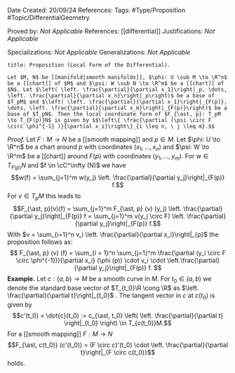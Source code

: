 <div class="topSpace"></div>

Date Created: 20/09/24
References: 
Tags: #Type/Proposition #Topic/DifferentialGeometry

Proved by: <i>Not Applicable</i>
References: [[differential]]
Justifications: <i>Not Applicable</i>

Specializations: <i>Not Applicable</i>
Generalizations: <i>Not Applicable</i>

``` ad-Proposition
title: Proposition (Local Form of the Differential).

Let $M, N$ be [[manifold|smooth manifolds]], $\phi: U \sub M \to \R^n$ be a [[chart]] of $M$ and $\psi: W \sub N \to \R^m$ be a [[chart]] of $N$. Let $\left( \left. \frac{\partial}{\partial x_1}\right|_p, \dots, \left. \frac{\partial}{\partial x_n}\right|_p\right)$ be a base of $T_pM$ and $\left( \left. \frac{\partial}{\partial x_1}\right|_{F(p)}, \dots, \left. \frac{\partial}{\partial x_m}\right|_{F(p)}\right)$ be a base of $T_pN$. Then the local coordinate form of $F_{\ast, p}: T_pM \to T_{F(p)}N$ is given by $$\left\{ \frac{\partial (\psi \circ F \circ \phi^{-1} )}{\partial x_i}\right\}_{i \leq n, \ j \leq m}.$$
```

<i>Proof.</i>
Let $F: M \to N$ be a [[smooth mapping]] and $p \in M$. Let $\phi: U \to \R^n$ be a chart around $p$ with coordinates $(x_1, \dots, x_n)$ and $\psi: W \to \R^m$ be a [[chart]] around $F(p)$ with coordinates $(y_1, \dots, y_m)$. For $w \in T_{F(p)}N$ and $f \in \cC^\infty (N)$ we have $$w(f) = \sum_{j=1}^m w(y_j) \left. \frac{\partial}{\partial y_j}\right|_{F(p)} f.$$ For $v \in T_pM$ this leads to $$F_{\ast, p}(v)(f) = \sum_{j=1}^m F_{\ast, p} (v) (y_j)  \left. \frac{\partial}{\partial y_j}\right|_{F(p)} f = \sum_{j=1}^m v(y_j \circ F)  \left. \frac{\partial}{\partial y_j}\right|_{F(p)} f.$$
With $v  = \sum_{i=1}^n v_i  \left. \frac{\partial}{\partial x_i}\right|_{p}$ the proposition follows as:
$$
F_{\ast, p} (v) (f) = \sum_{i = 1}^n \sum_{j=1}^m \frac{\partial (y_i \circ F \circ \phi^{-1})}{\partial x_i} (\phi (p)) \cdot v_i \cdot \left.\frac{\partial}{\partial y_j}\right|_{F(p)} f.
$$
**Example.**
Let $c: (a,b) \to M$ be a smooth curve in $M$. For $t_0 \in (a,b)$ we denote the standard base vector of $T_{t_0}\R \cong \R$ as $\left. \frac{\partial}{\partial t}\right|_{t_0}$ . The tangent vector in $c$ at $c(t_0)$ is given by $$c'(t_0) = \dot{c}(t_0) := c_{\ast, t_0} \left( \left. \frac{\partial}{\partial t} \right|_{t_0} \right) \in T_{c(t_0)}M.$$ For a [[smooth mapping]] $F: M \to N$ $$F_{\ast, c(t_0)} (c'(t_0)) = (F \circ c)'(t_0) \cdot \left. \frac{\partial}{\partial t}\right|_{F \circ c(t_0)}$$ holds.